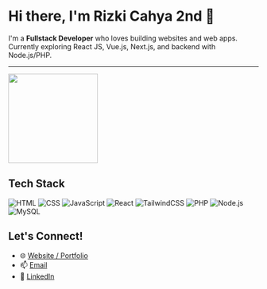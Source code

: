 # Hi there, I'm Rizki Cahya 2nd 👋

I'm a **Fullstack Developer** who loves building websites and web apps.  
Currently exploring React JS, Vue.js, Next.js, and backend with Node.js/PHP.

---

<img src="https://github-readme-stats.vercel.app/api/top-langs/?username=Its-Claire&layout=compact&theme=radical" height="180em">

## Tech Stack

![HTML](https://img.shields.io/badge/HTML5-E34F26?style=for-the-badge&logo=html5&logoColor=white)
![CSS](https://img.shields.io/badge/CSS-1572B6?style=for-the-badge&logo=css&logoColor=white)
![JavaScript](https://img.shields.io/badge/JavaScript-F7DF1E?style=for-the-badge&logo=javascript&logoColor=black)
![React](https://img.shields.io/badge/React-61DAFB?style=for-the-badge&logo=react&logoColor=black)
![TailwindCSS](https://img.shields.io/badge/TailwindCSS-38B2AC?style=for-the-badge&logo=tailwind-css&logoColor=white)
![PHP](https://img.shields.io/badge/PHP-777BB4?style=for-the-badge&logo=php&logoColor=white)
![Node.js](https://img.shields.io/badge/Node.js-339933?style=for-the-badge&logo=node.js&logoColor=white)
![MySQL](https://img.shields.io/badge/MySQL-4479A1?style=for-the-badge&logo=mysql&logoColor=white)

## Let's Connect!
- 🌐 [Website / Portfolio](https://rizkicahya.vercel.app)
- 📫 [Email](mailto:rizki.cahya03@gmail.com)
- 💼 [LinkedIn](https://linkedin.com/in/rizkicahya)
